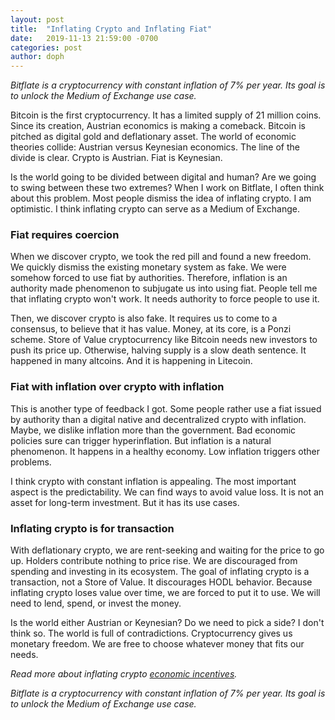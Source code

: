 ```yaml
---
layout: post
title:  "Inflating Crypto and Inflating Fiat"
date:   2019-11-13 21:59:00 -0700
categories: post
author: doph
---
```


*Bitflate is a cryptocurrency with constant inflation of 7% per year. Its goal is to unlock the Medium of Exchange use case.*

Bitcoin is the first cryptocurrency. It has a limited supply of 21 million coins. Since its creation, Austrian economics is making a comeback. Bitcoin is pitched as digital gold and deflationary asset. The world of economic theories collide: Austrian versus Keynesian economics. The line of the divide is clear. Crypto is Austrian. Fiat is Keynesian.

Is the world going to be divided between digital and human? Are we going to swing between these two extremes? When I work on Bitflate, I often think about this problem. Most people dismiss the idea of inflating crypto. I am optimistic. I think inflating crypto can serve as a Medium of Exchange.

### Fiat requires coercion

When we discover crypto, we took the red pill and found a new freedom. We quickly dismiss the existing monetary system as fake. We were somehow forced to use fiat by authorities. Therefore, inflation is an authority made phenomenon to subjugate us into using fiat. People tell me that inflating crypto won't work. It needs authority to force people to use it.

Then, we discover crypto is also fake. It requires us to come to a consensus, to believe that it has value. Money, at its core, is a Ponzi scheme. Store of Value cryptocurrency like Bitcoin needs new investors to push its price up. Otherwise, halving supply is a slow death sentence. It happened in many altcoins. And it is happening in Litecoin.

### Fiat with inflation over crypto with inflation

This is another type of feedback I got. Some people rather use a fiat issued by authority than a digital native and decentralized crypto with inflation. Maybe, we dislike inflation more than the government. Bad economic policies sure can trigger hyperinflation. But inflation is a natural phenomenon. It happens in a healthy economy. Low inflation triggers other problems.

I think crypto with constant inflation is appealing. The most important aspect is the predictability. We can find ways to avoid value loss. It is not an asset for long-term investment. But it has its use cases.

### Inflating crypto is for transaction

With deflationary crypto, we are rent-seeking and waiting for the price to go up. Holders contribute nothing to price rise. We are discouraged from spending and investing in its ecosystem. The goal of inflating crypto is a transaction, not a Store of Value. It discourages HODL behavior. Because inflating crypto loses value over time, we are forced to put it to use. We will need to lend, spend, or invest the money.

Is the world either Austrian or Keynesian? Do we need to pick a side? I don't think so. The world is full of contradictions. Cryptocurrency gives us monetary freedom. We are free to choose whatever money that fits our needs.

*Read more about inflating crypto [economic incentives](/post/2019/11/01/economic-incentives-for-inflating-cryptocurrency.html).*

*Bitflate is a cryptocurrency with constant inflation of 7% per year. Its goal is to unlock the Medium of Exchange use case.*